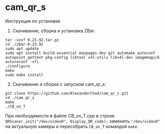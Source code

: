 # cam_qr_s  
Инструкция по установке  
1) Скачивание, сборка и установка ZBar:   
```wget https://github.com/mchehab/zbar/archive/refs/tags/0.23.92.tar.gz
tar -xzvf 0.23.92.tar.gz
cd ./zbar-0.23.92
sudo apt update
sudo apt install build-essential manpages-dev git automake autoconf autopoint gettext pkg-config libtool v4l-utils libv4l-dev imagemagick
autoreconf -vfi
./configure
make
sudo make install
```
2) Скачивание и сборка с запуском cam_qr_s:   
```
git clone https://github.com/AlexanderChad/cam_qr_s.git
cd ./cam_qr_s
make
./CB_on_T
```   
При необходимости в файле CB_on_T.cpp в строке `QRScaner_init("/dev/video0", Display_QR_code);` заменить `"/dev/video0"` на актуальную камеры и пересобрать `CB_on_T` командой `make`.
